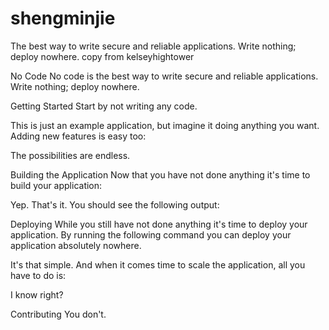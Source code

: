 # shengminjie
The best way to write secure and reliable applications. Write nothing; deploy nowhere. copy from kelseyhightower

No Code
No code is the best way to write secure and reliable applications. Write nothing; deploy nowhere.

Getting Started
Start by not writing any code.


This is just an example application, but imagine it doing anything you want. Adding new features is easy too:


The possibilities are endless.

Building the Application
Now that you have not done anything it's time to build your application:


Yep. That's it. You should see the following output:


Deploying
While you still have not done anything it's time to deploy your application. By running the following command you can deploy your application absolutely nowhere.


It's that simple. And when it comes time to scale the application, all you have to do is:


I know right?

Contributing
You don't.
